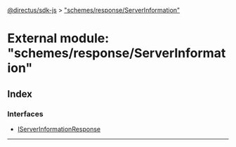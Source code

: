 [@directus/sdk-js](../README.md) > ["schemes/response/ServerInformation"](../modules/_schemes_response_serverinformation_.md)

# External module: "schemes/response/ServerInformation"

## Index

### Interfaces

* [IServerInformationResponse](../interfaces/_schemes_response_serverinformation_.iserverinformationresponse.md)

---

